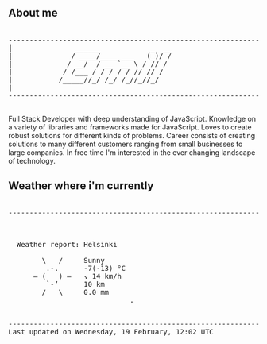## About me

<pre>

--------------------------------------------------------------------------------------
|			    ______            _  __
|			   / ____/____ ___   (_)/ /
|			  / __/  / __ `__ \ / // / 
|			 / /___ / / / / / // // /  
|			/_____//_/ /_/ /_//_//_/   
|                           
--------------------------------------------------------------------------------------

</pre>

Full Stack Developer with deep understanding of JavaScript. Knowledge on a variety of libraries and frameworks made for JavaScript. Loves to create robust solutions for different kinds of problems. Career consists of creating solutions to many different customers ranging from small businesses to large companies. In free time I'm interested in the ever changing landscape of technology. 



## Weather where i'm currently  

<pre>

--------------------------------------------------------------------------------------


 
  Weather report: Helsinki  
    
        \   /     Sunny  
         .-.      -7(-13) °C  
      ― (   ) ―   ↘ 14 km/h  
         `-’      10 km  
        /   \     0.0 mm  
                             .


--------------------------------------------------------------------------------------
Last updated on Wednesday, 19 February, 12:02 UTC
</pre>
